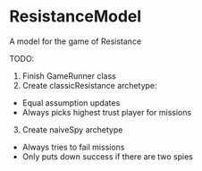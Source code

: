 # ResistanceModel
A model for the game of Resistance

TODO:
1. Finish GameRunner class
2. Create classicResistance archetype:
- Equal assumption updates
- Always picks highest trust player for missions
3. Create naiveSpy archetype
- Always tries to fail missions
- Only puts down success if there are two spies